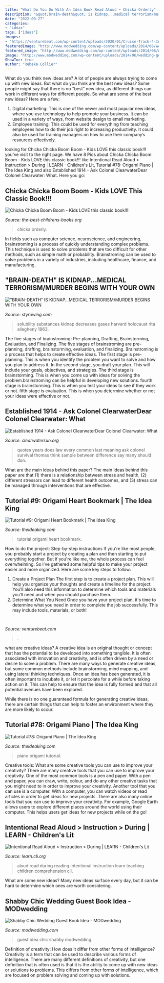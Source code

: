 ```yaml
---
title: "What Do You Do With An Idea Book Read Aloud ~ Chicka Orderly"
description: "&quot;brain-death&quot; is kidnap...medical terrorism/murder begins with your own"
date: "2022-09-27"
categories:
- "ideas"
tags: ["ideas"]
images:
- "https://venturebeat.com/wp-content/uploads/2020/01/Cruise-Track-4-Inside-Vehicle.jpg?w=800"
featuredImage: "http://www.modwedding.com/wp-content/uploads/2014/06/wedding-guest-book-idea-2-06122014.jpg"
featured_image: "http://www.modwedding.com/wp-content/uploads/2014/06/wedding-guest-book-idea-2-06122014.jpg"
image: "http://www.modwedding.com/wp-content/uploads/2014/06/wedding-guest-book-idea-2-06122014.jpg"
ShowToc: true
author: "Rebeka Collier"
---
```



What do you think new ideas are?
A lot of people are always trying to come up with new ideas. But what do you think are the best new ideas? Some people might say that there is no “best” new idea, as different things can work in different ways for different people. So what are some of the best new ideas? Here are a few: 
1) Digital marketing: This is one of the newer and most popular new ideas, where you use technology to help promote your business. It can be used in a variety of ways, from website design to email marketing. 
2) Employee training: This could be used for everything from teaching employees how to do their job right to increasing productivity. It could also be used for training managers on how to use their company’s resources effectively.

	

		
looking for Chicka Chicka Boom Boom - Kids LOVE this classic book!!! you've visit to the right page. We have 8 Pics about Chicka Chicka Boom Boom - Kids LOVE this classic book!!! like Intentional Read Aloud &gt; Instruction &gt; During | LEARN - Children&#039;s Lit, Tutorial #78: Origami Piano | The Idea King and also Established 1914 - ﻿Ask Colonel ClearwaterDear Colonel Clearwater: What. Here you go:
		
    
## Chicka Chicka Boom Boom - Kids LOVE This Classic Book!!!

<img loading=lazy src="https://www.the-best-childrens-books.org/images/chicka-chicka-book-1.jpg" onerror="this.onerror=null;this.src='https://tse2.mm.bing.net/th?id=OIP.OGua8j91DlL7kslv2cao7QHaE3&amp;pid=15.1';" alt="Chicka Chicka Boom Boom - Kids LOVE this classic book!!!">

_Source: the-best-childrens-books.org_

>chicka orderly. 

	

In fields such as computer science, neuroscience, and engineering, brainstroming is a process of quickly understanding complex problems. This technique is used to solve problems that are too difficult for other methods, such as simple math or probability. Brainstroming can be used to solve problems in a variety of industries, including healthcare, finance, and manufacturing.

    
## &quot;BRAIN-DEATH&quot; IS KIDNAP...MEDICAL TERRORISM/MURDER BEGINS WITH YOUR OWN

<img loading=lazy src="http://styrowing.com/images/coffeesmface.jpg" onerror="this.onerror=null;this.src='https://tse2.mm.bing.net/th?id=OIP.TVN1p-BTYk2RIpDa6ntgYgHaJ8&amp;pid=15.1';" alt="&quot;BRAIN-DEATH&quot; IS KIDNAP...MEDICAL TERRORISM/MURDER BEGINS WITH YOUR OWN">

_Source: styrowing.com_

>solubility substances kidnap decreases gases harvard holocaust rita allegheny 1963. 

	

The five stages of brainstroming: Pre-planning, Drafting, Brainstorming, Evaluation, and Finalizing.
The five stages of brainstroming are pre-planning, drafting, brainstorming, evaluation, and finalizing. Brainstroming is a process that helps to create effective ideas. The first stage is pre-planning. This is when you identify the problem you want to solve and how you plan to address it. In the second stage, you draft your plan. This will include your goals, objectives, and strategies. The third stage is brainstorming. This is when you come up with ideas for solving the problem.brainstroming can be helpful in developing new solutions. fourth stage is brainstorming. This is when you test your ideas to see if they work or not. fifth stage is evaluation. This is when you determine whether or not your ideas were effective or not.

    
## Established 1914 - ﻿Ask Colonel ClearwaterDear Colonel Clearwater: What

<img loading=lazy src="http://clearwatersun.org/yahoo_site_admin/assets/images/col_cw_from_equinox_issue.98192504_std.png" onerror="this.onerror=null;this.src='https://tse2.mm.bing.net/th?id=OIP.UVUSZrs7f8DVfAAK3ts4rgHaLa&amp;pid=15.1';" alt="Established 1914 - ﻿Ask Colonel ClearwaterDear Colonel Clearwater: What">

_Source: clearwatersun.org_

>quotes years does law every common last meaning ask colonel survival thomas think sample between difference say many should don. 

	

What are the main ideas behind this paper?
The main ideas behind this paper are that (1) there is a relationship between stress and health, (2) different stressors can lead to different health outcomes, and (3) stress can be managed through interventions that are effective.

    
## Tutorial #9: Origami Heart Bookmark | The Idea King

<img loading=lazy src="https://3.bp.blogspot.com/-h0UItLVa1n0/WTpT2LFkfSI/AAAAAAAAido/iVkURtQr5Lsfdbp8ruc8U4ixwPG1isyjwCLcB/s1600/IMG_3176.jpg" onerror="this.onerror=null;this.src='https://tse2.mm.bing.net/th?id=OIP.2JQt4hNNA-cN2EtCyMwScAHaJ4&amp;pid=15.1';" alt="Tutorial #9: Origami Heart Bookmark | The Idea King">

_Source: theideaking.com_

>tutorial origami heart bookmark. 

	

How to do the project: Step-by-step instructions
If you're like most people, you probably start a project by creating a plan and then starting to put everything together. But if you're like me, the whole process can feel overwhelming. So I've gathered some helpful tips to make your project easier and more organized. Here are some key steps to follow:
1. Create a Project Plan 
The first step is to create a project plan. This will help you organize your thoughts and create a timeline for the project. You'll also need this information to determine which tools and materials you'll need and when you should purchase them. 
2. Determine What You Need 
Once you have your project plan, it's time to determine what you need in order to complete the job successfully. This may include tools, materials, or both! 

    
## 

<img loading=lazy src="https://venturebeat.com/wp-content/uploads/2020/01/Cruise-Track-4-Inside-Vehicle.jpg?w=800" onerror="this.onerror=null;this.src='https://tse3.mm.bing.net/th?id=OIP.yrzj_xT8CPpaMnmsbaoxwAHaFj&amp;pid=15.1';" alt="">

_Source: venturebeat.com_

>. 

	

what are creative ideas?
A creative idea is an original thought or concept that has the potential to be developed into something tangible. It is often associated with innovation and creativity, and is often driven by a need or desire to solve a problem.
There are many ways to generate creative ideas, but some common methods include brainstorming, mind mapping, and using lateral thinking techniques. Once an idea has been generated, it is often important to incubate it, or let it percolate for a while before taking action on it. This can help to ensure that the idea is fully formed and that all potential avenues have been explored.

While there is no one guaranteed formula for generating creative ideas, there are certain things that can help to foster an environment where they are more likely to occur.

    
## Tutorial #78: Origami Piano | The Idea King

<img loading=lazy src="https://4.bp.blogspot.com/-INjb4OeD4Co/WzenSMpKUYI/AAAAAAAAmwM/NWWFmVOeGnwWkZEnerCFbcqSXFS7OvyKQCLcBGAs/s1600/IMG_0689.jpg" onerror="this.onerror=null;this.src='https://tse2.mm.bing.net/th?id=OIP.MeQFl5bwmE7xp4x4AM6CDAHaFj&amp;pid=15.1';" alt="Tutorial #78: Origami Piano | The Idea King">

_Source: theideaking.com_

>piano origami tutorial. 

	

Creative tools: What are some creative tools you can use to improve your creativity?
There are many creative tools that you can use to improve your creativity. One of the most common tools is a pen and paper. With a pen and paper, you can draw, write, colour, and do any other creative tasks that you might need to in order to improve your creativity. Another tool that you can use is a computer. With a computer, you can watch videos or read articles in order to get ideas for new projects. There are also many online tools that you can use to improve your creativity. For example, Google Earth allows users to explore different places around the world using their computer. This helps users get ideas for new projects while on the go!

    
## Intentional Read Aloud &gt; Instruction &gt; During | LEARN - Children&#039;s Lit

<img loading=lazy src="https://learn.cli.org/best-practices/intentional-read-aloud/instruction/images/CLI_IRA_community.jpg" onerror="this.onerror=null;this.src='https://tse2.mm.bing.net/th?id=OIP.qGNxNg31ybE2Tk-ZElqaggHaE8&amp;pid=15.1';" alt="Intentional Read Aloud &gt; Instruction &gt; During | LEARN - Children&#039;s Lit">

_Source: learn.cli.org_

>aloud read during reading intentional instruction learn teaching children comprehension cli. 

	

What are some new ideas?
Many new ideas surface every day, but it can be hard to determine which ones are worth considering.

    
## Shabby Chic Wedding Guest Book Idea - MODwedding

<img loading=lazy src="http://www.modwedding.com/wp-content/uploads/2014/06/wedding-guest-book-idea-2-06122014.jpg" onerror="this.onerror=null;this.src='https://tse2.mm.bing.net/th?id=OIP.yAQH0PorfRDW6knOgMuTDgHaJ4&amp;pid=15.1';" alt="Shabby Chic Wedding Guest Book Idea - MODwedding">

_Source: modwedding.com_

>guest idea chic shabby modwedding. 

	

Definition of creativity: How does it differ from other forms of intelligence?
Creativity is a term that can be used to describe various forms of intelligence. There are many different definitions of creativity, but one definition that is often used is that it is the ability to come up with new ideas or solutions to problems. This differs from other forms of intelligence, which are focused on problem solving and coming up with solutions.

